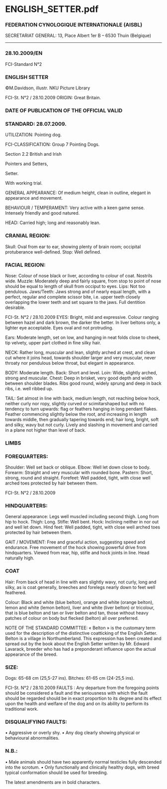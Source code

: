 # ENGLISH_SETTER.pdf


### FEDERATION CYNOLOGIQUE INTERNATIONALE (AISBL)


SECRETARIAT GENERAL: 13, Place Albert 1er  B – 6530 Thuin (Belgique)
______________________________________________________________________________


### 28.10.2009/EN



FCI-Standard N°2

### ENGLISH SETTER



©M.Davidson, illustr. NKU Picture Library




FCI-St. N°2  / 28.10.2009
ORIGIN: Great Britain.

### DATE OF PUBLICATION OF THE OFFICIAL VALID



### STANDARD: 28.07.2009.



UTILIZATION: Pointing dog.

FCI-CLASSIFICATION:  Group 7
Pointing Dogs.

Section 2.2 British and Irish



Pointers and Setters,



Setter.

With working trial.

GENERAL APPEARANCE: Of medium height, clean in outline,
elegant in appearance and movement.

BEHAVIOUR / TEMPERAMENT: Very active with a keen game
sense. Intensely friendly and good natured.

HEAD: Carried high; long and reasonably lean.

### CRANIAL REGION:


Skull: Oval from ear to ear, showing plenty of brain room; occipital
protuberance well-defined.
Stop: Well defined.

### FACIAL REGION:


Nose: Colour of nose black or liver, according to colour of coat.
Nostrils wide.
Muzzle: Moderately deep and fairly square, from stop to point of
nose should be equal to length of skull from occiput to eyes.
Lips: Not too pendulous.
Jaws/Teeth: Jaws strong and of nearly equal length, with a perfect,
regular and complete scissor bite, i.e. upper teeth closely overlapping
the lower teeth and set square to the jaws. Full dentition desirable.



FCI-St. N°2  / 28.10.2009
EYES: Bright, mild and expressive. Colour ranging between hazel
and dark brown, the darker the better. In liver beltons only, a lighter
eye acceptable. Eyes oval and not protruding.

Ears: Moderate length, set on low, and hanging in neat folds close to
cheek, tip velvety, upper part clothed in fine silky hair.

NECK: Rather long, muscular and lean, slightly arched at crest, and
clean cut where it joins head, towards shoulder larger and very
muscular, never throaty nor pendulous below throat, but elegant in
appearance.

BODY: Moderate length.
Back: Short and level.
Loin: Wide, slightly arched, strong and muscular.
Chest: Deep in brisket, very good depth and width between shoulder
blades. Ribs good round, widely sprung and deep in back ribs, i.e.
well ribbed up.

TAIL:  Set almost in line with back, medium length, not reaching
below hock, neither curly nor ropy, slightly curved or scimitarshaped but with no tendency to turn upwards: flag or feathers
hanging in long pendant flakes.  Feather commencing slightly below
the root, and increasing in length towards middle, then gradually
tapering towards end; hair long, bright, soft and silky, wavy but not
curly.  Lively and slashing in movement and carried in a plane not
higher than level of back.

### LIMBS



### FOREQUARTERS:


Shoulder: Well set back or oblique.
Elbow: Well let down close to body.
Forearm: Straight and very muscular with rounded bone.
Pastern: Short, strong, round and straight.
Forefeet: Well padded, tight, with close well arched toes protected
by hair between them.




FCI-St. N°2  / 28.10.2009

### HINDQUARTERS:


General appearance: Legs well muscled including second thigh.
Long from hip to hock.
Thigh: Long.
Stifle: Well bent.
Hock: Inclining neither in nor out and well let down.
Hind feet: Well padded, tight, with close well arched toes protected
by hair between them.

GAIT / MOVEMENT: Free and graceful action, suggesting speed
and endurance. Free movement of the hock showing powerful drive
from hindquarters.  Viewed from rear, hip, stifle and hock joints in
line.  Head naturally high.

### COAT


Hair: From back of head in line with ears slightly wavy, not curly,
long and silky, as is coat generally, breeches and forelegs nearly
down to feet well feathered.

Colour: Black and white (blue belton), orange and white (orange
belton), lemon and white (lemon belton), liver and white (liver
belton) or tricolour, that is blue belton and tan or liver belton and tan,
those without heavy patches of colour on body but flecked (belton)
all over preferred.

NOTE OF THE STANDARD COMMITTEE: « Belton » is the
customary term used for the description of the distinctive coatticking of the English Setter. Belton is a village in Northumberland.
This expression has been created and spread out by the book about
the English Setter written by Mr. Edward Lavarack, breeder who has
had a preponderant influence upon the actual appearance of the
breed.

### SIZE:


Dogs:  65-68 cm (25,5-27 ins).
Bitches: 61-65 cm (24-25,5 ins).



FCI-St. N°2  / 28.10.2009
FAULTS : Any departure from the foregoing points should be
considered a fault and the seriousness with which the fault should be
regarded should be in exact proportion to its degree and its effect
upon the health and welfare of the dog and on its ability to perform
its traditional work.

### DISQUALIFYING FAULTS:


•
Aggressive or overly shy.
•
Any
dog
clearly showing
physical
or
behavioural
abnormalities.


### N.B.:


•
Male animals should have two apparently normal testicles fully
descended into the scrotum.
•
Only functionally and clinically healthy dogs, with breed
typical conformation should be used for breeding.


The latest amendments are in bold characters.






